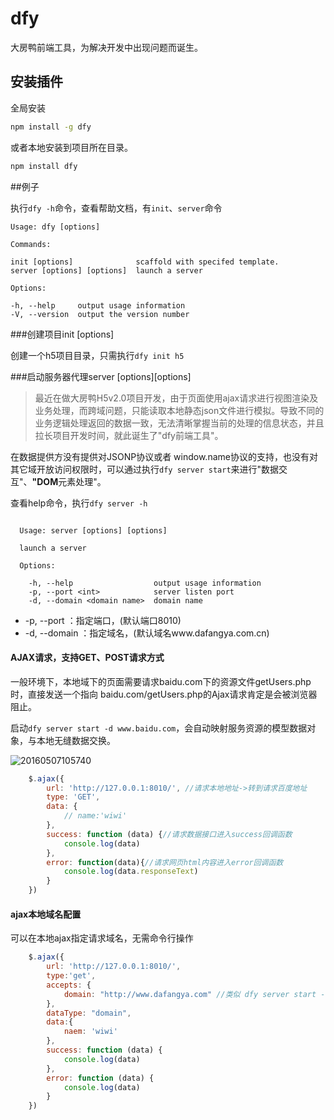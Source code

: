 dfy
==========================


大房鸭前端工具，为解决开发中出现问题而诞生。

## 安装插件

全局安装

```bash
npm install -g dfy
```

或者本地安装到项目所在目录。

```bash
npm install dfy
```

##例子

执行`dfy -h`命令，查看帮助文档，有`init`、`server`命令

 

    Usage: dfy [options]

    Commands:

    init [options]              scaffold with specifed template.
    server [options] [options]  launch a server
    
    Options:
    
    -h, --help     output usage information
    -V, --version  output the version number



###创建项目init [options]

创建一个h5项目目录，只需执行`dfy init h5`



###启动服务器代理server [options][options]

> 最近在做大房鸭H5v2.0项目开发，由于页面使用ajax请求进行视图渲染及业务处理，而跨域问题，只能读取本地静态json文件进行模拟。导致不同的业务逻辑处理返回的数据一致，无法清晰掌握当前的处理的信息状态，并且拉长项目开发时间，就此诞生了"dfy前端工具"。

在数据提供方没有提供对JSONP协议或者 window.name协议的支持，也没有对其它域开放访问权限时，可以通过执行`dfy server start`来进行"数据交互"、**"DOM**元素处理"。



查看help命令，执行`dfy server -h`

```

  Usage: server [options] [options]

  launch a server

  Options:

    -h, --help                  output usage information
    -p, --port <int>            server listen port
    -d, --domain <domain name>  domain name
```

* -p, --port <int>：指定端口，(默认端口8010)
* -d, --domain <domain name>：指定域名，(默认域名www.dafangya.com.cn)




#### AJAX请求，支持GET、POST请求方式

一般环境下，本地域下的页面需要请求baidu.com下的资源文件getUsers.php时，直接发送一个指向 baidu.com/getUsers.php的Ajax请求肯定是会被浏览器阻止。

启动`dfy server start -d www.baidu.com`，会自动映射服务资源的模型数据对象，与本地无缝数据交换。

![20160507105740](http://o6sjqwtpl.bkt.clouddn.com/20160507105740.png)

```javascript
	$.ajax({
		url: 'http://127.0.0.1:8010/', //请求本地地址->转到请求百度地址
		type: 'GET',
		data: {
			// name:'wiwi'
		},
		success: function (data) {//请求数据接口进入success回调函数
			console.log(data)
		},
		error: function(data){//请求网页html内容进入error回调函数
			console.log(data.responseText)
		}
	})
```



#### ajax本地域名配置

可以在本地ajax指定请求域名，无需命令行操作

```javascript
	$.ajax({
		url: 'http://127.0.0.1:8010/',
		type:'get',
		accepts: {
    		domain: "http://www.dafangya.com" //类似 dfy server start -d [域名] ;
		},
		dataType: "domain",
		data:{
			naem: 'wiwi'
		},
		success: function (data) {
			console.log(data)
		},
		error: function (data) {
			console.log(data)
		}
	})
```

